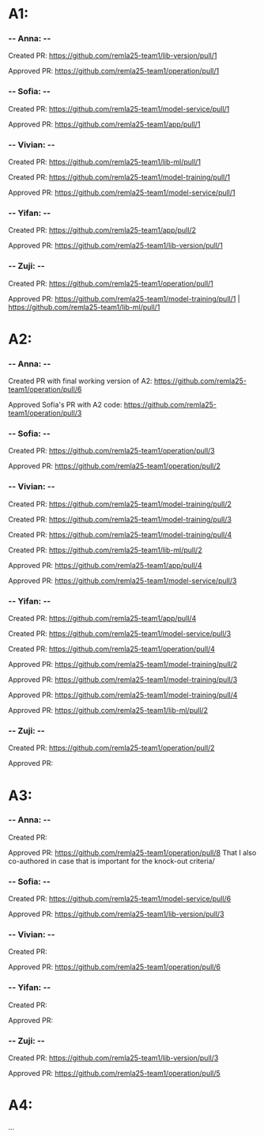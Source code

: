 # A1:

### -- Anna: --
Created PR: https://github.com/remla25-team1/lib-version/pull/1

Approved PR: https://github.com/remla25-team1/operation/pull/1

### -- Sofia: --
Created PR: https://github.com/remla25-team1/model-service/pull/1

Approved PR: https://github.com/remla25-team1/app/pull/1

### -- Vivian: --
Created PR: https://github.com/remla25-team1/lib-ml/pull/1

Created PR: https://github.com/remla25-team1/model-training/pull/1

Approved PR: https://github.com/remla25-team1/model-service/pull/1

### -- Yifan: --
Created PR: https://github.com/remla25-team1/app/pull/2

Approved PR: https://github.com/remla25-team1/lib-version/pull/1

### -- Zuji: --
Created PR: https://github.com/remla25-team1/operation/pull/1

Approved PR: https://github.com/remla25-team1/model-training/pull/1 | https://github.com/remla25-team1/lib-ml/pull/1

# A2:

### -- Anna: --
Created PR with final working version of A2: https://github.com/remla25-team1/operation/pull/6

Approved Sofia's PR with A2 code: https://github.com/remla25-team1/operation/pull/3

### -- Sofia: --
Created PR: https://github.com/remla25-team1/operation/pull/3

Approved PR: https://github.com/remla25-team1/operation/pull/2

### -- Vivian: --
Created PR: https://github.com/remla25-team1/model-training/pull/2

Created PR: https://github.com/remla25-team1/model-training/pull/3

Created PR: https://github.com/remla25-team1/model-training/pull/4

Created PR: https://github.com/remla25-team1/lib-ml/pull/2

Approved PR: https://github.com/remla25-team1/app/pull/4 

Approved PR: https://github.com/remla25-team1/model-service/pull/3

### -- Yifan: --
Created PR: https://github.com/remla25-team1/app/pull/4

Created PR: https://github.com/remla25-team1/model-service/pull/3

Created PR: https://github.com/remla25-team1/operation/pull/4

Approved PR: https://github.com/remla25-team1/model-training/pull/2

Approved PR: https://github.com/remla25-team1/model-training/pull/3

Approved PR: https://github.com/remla25-team1/model-training/pull/4

Approved PR: https://github.com/remla25-team1/lib-ml/pull/2

### -- Zuji: --
Created PR: https://github.com/remla25-team1/operation/pull/2

Approved PR: 

# A3:

### -- Anna: --
Created PR: 

Approved PR: https://github.com/remla25-team1/operation/pull/8
That I also co-authored in case that is important for the knock-out criteria/

### -- Sofia: --
Created PR: https://github.com/remla25-team1/model-service/pull/6

Approved PR: https://github.com/remla25-team1/lib-version/pull/3

### -- Vivian: --
Created PR: 

Approved PR: https://github.com/remla25-team1/operation/pull/6

### -- Yifan: --
Created PR: 

Approved PR:

### -- Zuji: --
Created PR: https://github.com/remla25-team1/lib-version/pull/3

Approved PR: https://github.com/remla25-team1/operation/pull/5

# A4:
...
